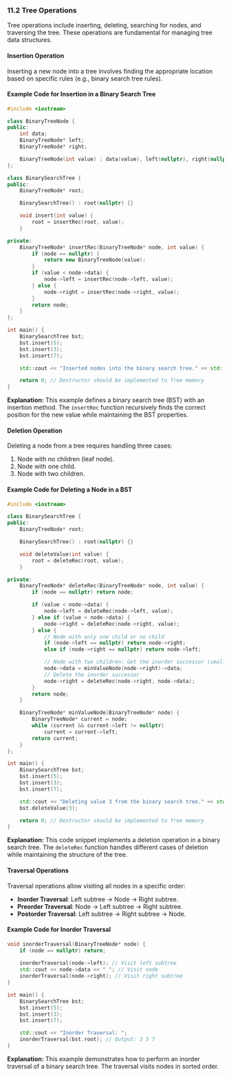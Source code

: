 ﻿### 11.2 Tree Operations

Tree operations include inserting, deleting, searching for nodes, and traversing the tree. These operations are fundamental for managing tree data structures.

#### Insertion Operation

Inserting a new node into a tree involves finding the appropriate location based on specific rules (e.g., binary search tree rules).

#### Example Code for Insertion in a Binary Search Tree

```cpp
#include <iostream>

class BinaryTreeNode {
public:
    int data;
    BinaryTreeNode* left;
    BinaryTreeNode* right;

    BinaryTreeNode(int value) : data(value), left(nullptr), right(nullptr) {}
};

class BinarySearchTree {
public:
    BinaryTreeNode* root;

    BinarySearchTree() : root(nullptr) {}

    void insert(int value) {
        root = insertRec(root, value);
    }

private:
    BinaryTreeNode* insertRec(BinaryTreeNode* node, int value) {
        if (node == nullptr) {
            return new BinaryTreeNode(value);
        }
        if (value < node->data) {
            node->left = insertRec(node->left, value);
        } else {
            node->right = insertRec(node->right, value);
        }
        return node;
    }
};

int main() {
    BinarySearchTree bst;
    bst.insert(5);
    bst.insert(3);
    bst.insert(7);

    std::cout << "Inserted nodes into the binary search tree." << std::endl;

    return 0; // Destructor should be implemented to free memory
}
```

**Explanation:** This example defines a binary search tree (BST) with an insertion method. The `insertRec` function recursively finds the correct position for the new value while maintaining the BST properties.

#### Deletion Operation

Deleting a node from a tree requires handling three cases:
1. Node with no children (leaf node).
2. Node with one child.
3. Node with two children.

#### Example Code for Deleting a Node in a BST

```cpp
#include <iostream>

class BinarySearchTree {
public:
    BinaryTreeNode* root;

    BinarySearchTree() : root(nullptr) {}

    void deleteValue(int value) {
        root = deleteRec(root, value);
    }

private:
    BinaryTreeNode* deleteRec(BinaryTreeNode* node, int value) {
        if (node == nullptr) return node;

        if (value < node->data) {
            node->left = deleteRec(node->left, value);
        } else if (value > node->data) {
            node->right = deleteRec(node->right, value);
        } else {
            // Node with only one child or no child
            if (node->left == nullptr) return node->right;
            else if (node->right == nullptr) return node->left;

            // Node with two children: Get the inorder successor (smallest in the right subtree)
            node->data = minValueNode(node->right)->data;
            // Delete the inorder successor
            node->right = deleteRec(node->right, node->data);
        }
        return node;
    }

    BinaryTreeNode* minValueNode(BinaryTreeNode* node) {
        BinaryTreeNode* current = node;
        while (current && current->left != nullptr)
            current = current->left;
        return current;
    }
};

int main() {
    BinarySearchTree bst;
    bst.insert(5);
    bst.insert(3);
    bst.insert(7);

    std::cout << "Deleting value 3 from the binary search tree." << std::endl;
    bst.deleteValue(3);

    return 0; // Destructor should be implemented to free memory
}
```

**Explanation:** This code snippet implements a deletion operation in a binary search tree. The `deleteRec` function handles different cases of deletion while maintaining the structure of the tree.

#### Traversal Operations

Traversal operations allow visiting all nodes in a specific order: 
- **Inorder Traversal**: Left subtree → Node → Right subtree.
- **Preorder Traversal**: Node → Left subtree → Right subtree.
- **Postorder Traversal**: Left subtree → Right subtree → Node.

#### Example Code for Inorder Traversal

```cpp
void inorderTraversal(BinaryTreeNode* node) {
    if (node == nullptr) return;
    
    inorderTraversal(node->left); // Visit left subtree
    std::cout << node->data << " "; // Visit node
    inorderTraversal(node->right); // Visit right subtree
}

int main() {
    BinarySearchTree bst;
    bst.insert(5);
    bst.insert(3);
    bst.insert(7);

    std::cout << "Inorder Traversal: ";
    inorderTraversal(bst.root); // Output: 3 5 7
}
```

**Explanation:** This example demonstrates how to perform an inorder traversal of a binary search tree. The traversal visits nodes in sorted order.
